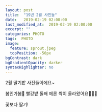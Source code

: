 ```yaml
---
layout: post
title:  "19년 2월 사진들"
date:   2019-02-19 02:00:00
last_modified_at:  2019-02-19 02:00:00
excerpt: ""
categories: PHOTO
tags:  PHOTO
image:
  feature: sprout.jpeg
  topPosition: -50px
bgContrast: dark
bgGradientOpacity: darker
syntaxHighlighter: no
---
```


<div class="img img--fullContainer img--14xLeading" style="background-image: url({{ site.baseurl_posts_img }}big.jpg);"></div>

<div class="img img--fullContainer img--14xLeading" style="background-image: url({{ site.baseurl_posts_img }}190202.jpg);"></div>

<div class="img img--fullContainer img--14xLeading" style="background-image: url({{ site.baseurl_posts_img }}much.jpg);"></div>

2월 딸기밭 사진들이에요~

<div class="img img--fullContainer img--14xLeading" style="background-image: url({{ site.baseurl_posts_img }}sprout.jpeg);"></div>

봄인가봄🌿
빨강밭 둘째 메론 싹이 올라왔어요👩🏻‍🌾

<div class="img img--fullContainer img--14xLeading" style="background-image: url({{ site.baseurl_posts_img }}flower.png);"></div>

꽃보다 딸기!
